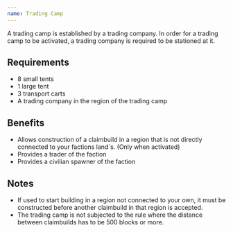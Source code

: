 ```yaml
---
name: Trading Camp
---
```


A trading camp is established by a trading company.
In order for a trading camp to be activated, a trading company is required to be stationed at it.

## Requirements
- 8 small tents
- 1 large tent
- 3 transport carts
- A trading company in the region of the trading camp

## Benefits
- Allows construction of a claimbuild in a region that is not directly connected to your factions land´s. (Only when activated)
- Provides a trader of the faction
- Provides a civilian spawner of the faction

## Notes
- If used to start building in a region not connected to your own, it must be constructed before another claimbuild in that region is accepted.
- The trading camp is not subjected to the rule where the distance between claimbuilds has to be 500 blocks or more.
